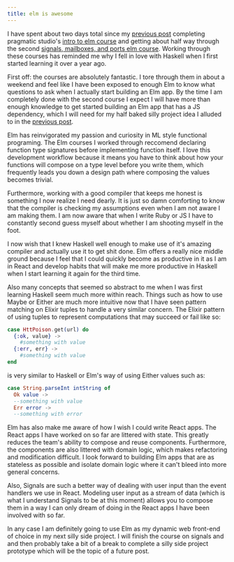 ```yaml
---
title: elm is awesome
---
```

I have spent about two days total since my [previous
post](2016-02-16-first-go-at-elm.html) completing pragmatic studio's [intro to
elm course](https://pragmaticstudio.com/courses/elm) and getting about half way
through the second [signals, mailboxes, and ports elm
course](https://pragmaticstudio.com/courses/elm-signals).  Working through these
courses has reminded me why I fell in love with Haskell when I first started
learning it over a year ago.

First off: the courses are absolutely fantastic.  I tore through them in about
a weekend and feel like I have been exposed to enough Elm to know what
questions to ask when I actually start building an Elm app.  By the time I am
completely done with the second course I expect I will have more than enough
knowledge to get started building an Elm app that has a JS dependency, which I
will need for my half baked silly project idea I alluded to in the [previous
post](2016-02-16-first-go-at-elm.html).

Elm has reinvigorated my passion and curiosity in ML style functional
programing.  The Elm courses I worked through reccomend declaring function
type signatures before implementing function itself.  I love this development
workflow because it means you have to think about how your functions will
compose on a type level before you write them, which frequently leads you down
a design path where composing the values becomes trivial.

Furthermore, working with a good compiler that keeps me honest is something I
now realize I need dearly.  It is just so damn comforting to know that the
compiler is checking my assumptions even when I am not aware I am making them.
I am now aware that when I write Ruby or JS I have to constantly second guess
myself about whether I am shooting myself in the foot.

I now wish that I knew Haskell well enough to make use of it's amazing
compiler and actually use it to get shit done.  Elm offers a really nice
middle ground because I feel that I could quickly become as productive in it as
I am in React and develop habits that will make me more productive in Haskell
when I start learning it again for the third time.

Also many concepts that seemed so abstract to me when I was first learning
Haskell seem much more within reach. Things such as how to use Maybe or Either
are much more intuitive now that I have seen pattern matching on Elixir tuples 
to handle a very similar concern.  The Elixir pattern of using tuples to
represent computations that may succeed or fail like so:

```elixir
case HttPoison.get(url) do
  {:ok, value} ->
    #something with value
  {:err, err} ->
    #something with value
end
```

is very similar to Haskell or Elm's way of using Either values such as:

```elm
case String.parseInt intString of
  Ok value ->
  --something with value
  Err error ->
  --something with error
```

Elm has also make me aware of how I wish I could write React apps. The React
apps I have worked on so far are littered with state.  This greatly reduces the
team's ability to compose and reuse components.  Furthermore, the components
are also littered with domain logic, which makes refactoring and modification 
difficult.  I look forward to building Elm apps that are as stateless as
possible and isolate domain logic where it can't bleed into more general
concerns.

Also, Signals are such a better way of dealing with user input than the event
handlers we use in React.  Modeling user input as a stream of data (which is 
what I understand Signals to be at this moment) allows you to compose them in
a way I can only dream of doing in the React apps I have been involved with so
far.

In any case I am definitely going to use Elm as my dynamic web front-end of
choice in my next silly side project.  I will finish the course on signals and
and then probably take a bit of a break to complete a silly side project
prototype which will be the topic of a future post.
